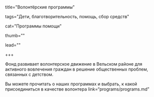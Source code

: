 title="Волонтёрские программы" 

tags="Дети, благотворительность, помощь, сбор средств" 

cat="Программы помощи" 

thumb="" 

lead=""

+++

Фонд развивает волонтерское движение в Вельском районе для активного вовлечения граждан в решение общественных проблем, связанных с детством.

Вы можете прочитать о наших программах и выбрать, к какой присоединиться в качестве волонтера link=“programs/programs.md”
